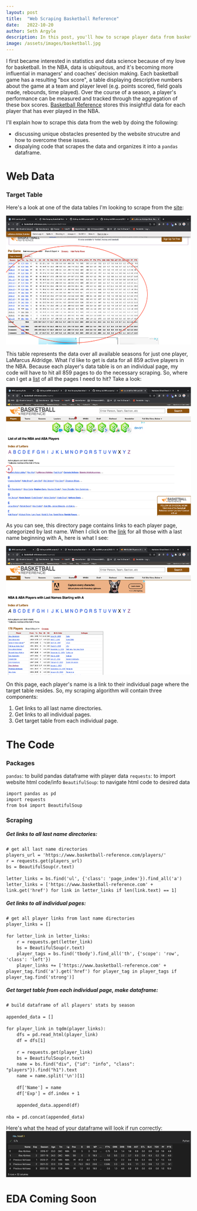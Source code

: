 ```yaml
---
layout: post
title:  "Web Scraping Basketball Reference"
date:   2022-10-20
author: Seth Argyle
description: In this post, you'll how to scrape player data from basketball-reference.com using Python.
image: /assets/images/basketball.jpg
---
```


I first became interested in statistics and data science because of my love for basketball. In the NBA, data is ubiquitous, and it's becoming more influential in managers' and coaches' decision making. Each basketball game has a resulting "box score", a table displaying descriptive numbers about the game at a team and player level (e.g. points scored, field goals made, rebounds, time played). Over the course of a season, a player's performance can be measured and tracked through the aggregation of these box scores. [Basketball Reference](https://www.basketball-reference.com/players/) stores this insightful data for each player that has ever played in the NBA.

I'll explain how to scrape this data from the web by doing the following:
- discussing unique obstacles presented by the website strucutre and how to overcome these issues.
- dispalying code that scrapes the data and organizes it into a `pandas` dataframe.

# Web Data
### Target Table
Here's a look at one of the data tables I'm looking to scrape from the [site](https://www.basketball-reference.com/players/a/aldrila01.html):

<img src="/assets/images/Web-Scraping-Basketball-Reference/target_table.png" alt="target table" width="550" height="350">

This table represents the data over all available seasons for just one player, LaMarcus Aldridge. What I'd like to get is data for all 859 active players in the NBA. Because each player's data table is on an individual page, my code will have to hit all 859 pages to do the necessary scraping. So, where can I get a [list](https://www.basketball-reference.com/players/) of all the pages I need to hit? Take a look:

<img src="/assets/images/Web-Scraping-Basketball-Reference/directory.png" alt="directory" width="550" height="350">

As you can see, this directory page contains links to each player page, categorized by last name. When I click on the [link](https://www.basketball-reference.com/players/a/) for all those with a last name beginning with A, here is what I see:

<img src="/assets/images/Web-Scraping-Basketball-Reference/players.png" alt="players list" width="550" height="350">

On this page, each player's name is a link to their individual page where the target table resides. So, my scraping algorithm will contain three components:
1. Get links to all last name directories.
2. Get links to all individual pages.
3. Get target table from each individual page.

# The Code
### Packages
`pandas`: to build pandas dataframe with player data
`requests`: to import website html code/info
`BeautifulSoup`: to navigate html code to desired data
```
import pandas as pd
import requests
from bs4 import BeautifulSoup
```
### Scraping
##### Get links to all last name directories:
```
# get all last name directories
players_url = 'https://www.basketball-reference.com/players/'
r = requests.get(players_url)
bs = BeautifulSoup(r.text)

letter_links = bs.find('ul', {'class': 'page_index'}).find_all('a')
letter_links = ['https://www.basketball-reference.com' + link.get('href') for link in letter_links if len(link.text) == 1]
```
##### Get links to all individual pages:
```
# get all player links from last name directories
player_links = []

for letter_link in letter_links:
    r = requests.get(letter_link)
    bs = BeautifulSoup(r.text)
    player_tags = bs.find('tbody').find_all('th', {'scope': 'row', 'class': 'left'})
    player_links += ['https://www.basketball-reference.com' + player_tag.find('a').get('href') for player_tag in player_tags if player_tag.find('strong')]
```
##### Get target table from each individual page, make dataframe:
```
# build dataframe of all players' stats by season

appended_data = []

for player_link in tqdm(player_links):
    dfs = pd.read_html(player_link)
    df = dfs[1]

    r = requests.get(player_link)
    bs = BeautifulSoup(r.text)
    name = bs.find("div", {"id": "info", "class": "players"}).find("h1").text
    name = name.split('\n')[1]

    df['Name'] = name
    df['Exp'] = df.index + 1

    appended_data.append(df)

nba = pd.concat(appended_data)
```
Here's what the head of your dataframe will look if run correctly:
<img src="/assets/images/Web-Scraping-Basketball-Reference/df.png" alt="dataframe head" width="550" height="125">

# EDA Coming Soon
